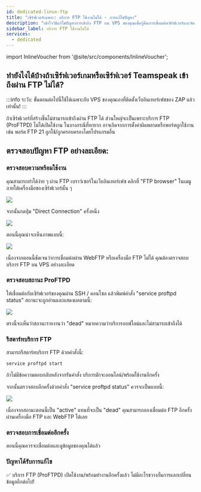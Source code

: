 ```yaml
---
id: dedicated-linux-ftp
title: "เซิร์ฟเวอร์เฉพาะ: บริการ FTP ใช้งานไม่ได้ - การแก้ไขปัญหา"
description: "เข้าใจวิธีแก้ไขปัญหาการเข้าถึง FTP บน VPS ของคุณเพื่อกู้คืนการเชื่อมต่อเซิร์ฟเวอร์และจัดการเซิร์ฟเวอร์เกมหรือ Teamspeak ได้อย่างมีประสิทธิภาพ → เรียนรู้เพิ่มเติม"
sidebar_label: บริการ FTP ใช้งานไม่ได้
services:
  - dedicated
---
```


import InlineVoucher from '@site/src/components/InlineVoucher';

## ทำยังไงได้บ้างถ้าเซิร์ฟเวอร์เกมหรือเซิร์ฟเวอร์ Teamspeak เข้าถึงผ่าน FTP ไม่ได้?

:::info
ระวัง: ขั้นตอนต่อไปนี้ใช้ได้เฉพาะกับ VPS ของคุณเองที่ติดตั้งเว็บอินเทอร์เฟซของ ZAP แล้วเท่านั้น!
:::

ถ้าเซิร์ฟเวอร์ที่สร้างขึ้นไม่สามารถเข้าถึงผ่าน FTP ได้ ส่วนใหญ่จะเป็นเพราะบริการ FTP (ProFTPD) ไม่ได้เปิดใช้งาน ในบางกรณีที่หายาก อาจเกิดจากการตั้งค่าผิดพลาดหรือพอร์ตถูกใช้งาน เช่น พอร์ต FTP 21 ถูกใช้/ถูกครอบครองโดยโปรแกรมอื่น

<InlineVoucher />

## ตรวจสอบปัญหา FTP อย่างละเอียด:

### ตรวจสอบความพร้อมใช้งาน
คุณสามารถทำได้ง่าย ๆ ผ่าน FTP เบราว์เซอร์ในเว็บอินเทอร์เฟซ คลิกที่ "FTP browser" ในเมนูภายใต้เครื่องมือของเซิร์ฟเวอร์นั้น ๆ

![](https://screensaver01.zap-hosting.com/index.php/s/G394GJkDc9WXEzs/preview)

จากนั้นกดปุ่ม "Direct Connection" ครั้งหนึ่ง

![](https://screensaver01.zap-hosting.com/index.php/s/KLCmb8A4xSjWmy9/preview)

ตอนนี้คุณน่าจะเห็นภาพแบบนี้:

![](https://screensaver01.zap-hosting.com/index.php/s/FFJo8XeEJcX7RTM/preview)

เนื่องจากตอนนี้ชัดเจนว่าการเชื่อมต่อผ่าน WebFTP หรือเครื่องมือ FTP ไม่ได้ คุณต้องตรวจสอบบริการ FTP บน VPS อย่างละเอียด

### ตรวจสอบสถานะ ProFTPD

ให้เชื่อมต่อกับเซิร์ฟเวอร์ของคุณผ่าน SSH / คอนโซล แล้วพิมพ์คำสั่ง "service proftpd status" สถานะจะถูกอ่านและแสดงผลตามนี้:

![](https://screensaver01.zap-hosting.com/index.php/s/zsg8qwFJsWEAZkA/preview)

ตรงนี้จะเห็นว่าสถานะรายงานว่า "dead" หมายความว่าบริการออฟไลน์และไม่สามารถเข้าถึงได้

### รีสตาร์ทบริการ FTP
สามารถรีสตาร์ทบริการ FTP ด้วยคำสั่งนี้:

```
service proftpd start
```

ถ้าไม่มีข้อความตอบกลับหลังจากรันคำสั่ง บริการมักจะออนไลน์/พร้อมใช้งานอีกครั้ง

จากนั้นตรวจสอบอีกครั้งด้วยคำสั่ง "service proftpd status" ควรจะเป็นแบบนี้:

![](https://screensaver01.zap-hosting.com/index.php/s/8QNNnoMFYG4rt2D/preview)

เนื่องจากสถานะตอนนี้เป็น "active" แทนที่จะเป็น "dead" คุณสามารถลองเชื่อมต่อ FTP อีกครั้งผ่านเครื่องมือ FTP และ WebFTP ได้เลย

### ตรวจสอบการเชื่อมต่ออีกครั้ง
ตอนนี้คุณควรจะเชื่อมต่อและดูข้อมูลของคุณได้แล้ว

### ปัญหาได้รับการแก้ไข
✅ บริการ FTP (ProFTPD) เปิดใช้งาน/พร้อมทำงานอีกครั้งแล้ว ไม่มีอะไรขวางกั้นการแลกเปลี่ยนข้อมูลอีกต่อไป!

<InlineVoucher />